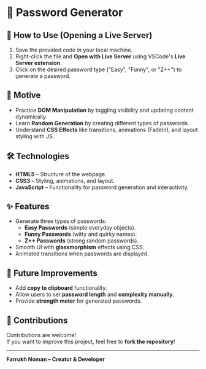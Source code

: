 # 🔐 Password Generator

## 📄 How to Use (Opening a Live Server)

1. Save the provided code in your local machine.
2. Right-click the file and **Open with Live Server** using VSCode's **Live Server extension**.
3. Click on the desired password type ("Easy", "Funny", or "Z++") to generate a password.

## 🎯 Motive

- Practice **DOM Manipulation** by toggling visibility and updating content dynamically.  
- Learn **Random Generation** by creating different types of passwords.  
- Understand **CSS Effects** like transitions, animations (FadeIn), and layout styling with JS.

## 🛠️ Technologies

- **HTML5** – Structure of the webpage.
- **CSS3** – Styling, animations, and layout.
- **JavaScript** – Functionality for password generation and interactivity.

## ✨ Features

- Generate three types of passwords:
  - **Easy Passwords** (simple everyday objects).
  - **Funny Passwords** (witty and quirky names).
  - **Z++ Passwords** (strong random passwords).
- Smooth UI with **glassmorphism** effects using CSS.
- Animated transitions when passwords are displayed.

## 🚀 Future Improvements

- Add **copy to clipboard** functionality.
- Allow users to set **password length** and **complexity manually**.
- Provide **strength meter** for generated passwords.

## 🤝 Contributions

Contributions are welcome!  
If you want to improve this project, feel free to **fork the repository**!

---

**Farrukh Noman – Creator & Developer**
